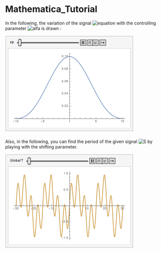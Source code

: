 # Mathematica_Tutorial

In the following, the variation of the signal ![equation](https://latex.codecogs.com/svg.image?1/\varepsilon&space;*sin(\pi&space;t/\varepsilon&space;)/(\pi&space;t/\varepsilon&space;)^2) with the controlling parameter ![alfa](https://latex.codecogs.com/svg.image?\alpha&space;) is drawn : 

![This is the variation of the signal which converge to the dirac delta function](https://github.com/vassef/Mathematica_Tutorial/blob/ec1a44582139e73f21aa116dd407569a9c78816e/animation_delta.gif)

Also, in the following, you can find the period of the given signal ![S](https://latex.codecogs.com/svg.image?Cos[Pi*t/5]*Sin[Pi*t/3]) by playing with the shifting parameter.

![EQ](https://github.com/vassef/Mathematica_Tutorial/blob/9cdd8001a6f57e9cd0a4d65751278aaf1ae643b8/Period.gif)
